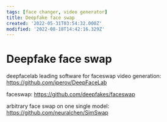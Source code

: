 ```yaml
---
tags: [face changer, video generator]
title: Deepfake face swap
created: '2022-05-31T03:54:32.000Z'
modified: '2022-08-18T14:42:16.329Z'
---
```


# Deepfake face swap

deepfacelab leading software for faceswap video generation:
https://github.com/iperov/DeepFaceLab

faceswap:
https://github.com/deepfakes/faceswap

arbitrary face swap on one single model:
https://github.com/neuralchen/SimSwap
